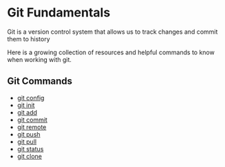 # Git Fundamentals

Git is a version control system that allows us to track changes and commit them to history

Here is a growing collection of resources and helpful commands to know when working with git.

## Git Commands
- [git config](./commands/Config.md)
- [git init](./commands/Init.md)
- [git add](./commands/Add.md)
- [git commit](./commands/Commit.md)
- [git remote](./commands/Remote.md)
- [git push](.commands/Push.md)
- [git pull](./commands/Pull.md)
- [git status](./commands/Status.md)
- [git clone](./commands/Clone.md)